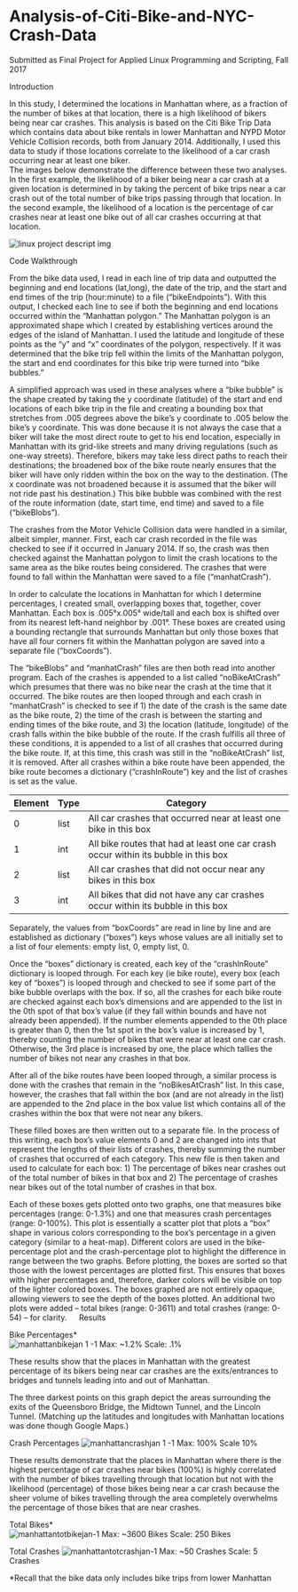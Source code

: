 # Analysis-of-Citi-Bike-and-NYC-Crash-Data

Submitted as Final Project for Applied Linux Programming and Scripting, Fall 2017


Introduction

  In this study, I determined the locations in Manhattan where, as a fraction of the number of bikes at that location, there is a high likelihood of bikers being near car crashes. This analysis is based on the Citi Bike Trip Data which contains data about bike rentals in lower Manhattan and NYPD Motor Vehicle Collision records, both from January 2014. Additionally, I used this data to study if those locations correlate to the likelihood of a car crash occurring near at least one biker.  
The images below demonstrate the difference between these two analyses. In the first example, the likelihood of a biker being near a car crash at a given location is determined in by taking the percent of bike trips near a car crash out of the total number of bike trips passing through that location. In the second example, the likelihood of a location is the percentage of car crashes near at least one bike out of all car crashes occurring at that location.

![linux project descript img](https://user-images.githubusercontent.com/29382505/36510588-801a97fa-1731-11e8-833c-deceab55c6ff.png)

Code Walkthrough

  From the bike data used, I read in each line of trip data and outputted the beginning and end locations (lat,long), the date of the trip, and the start and end times of the trip (hour:minute) to a file (“bikeEndpoints”). With this output, I checked each line to see if both the beginning and end locations occurred within the “Manhattan polygon.” The Manhattan polygon is an approximated shape which I created by establishing vertices around the edges of the island of Manhattan. I used the latitude and longitude of these points as the “y” and “x” coordinates of the polygon, respectively. If it was determined that the bike trip fell within the limits of the Manhattan polygon, the start and end coordinates for this bike trip were turned into “bike bubbles.” 

  A simplified approach  was used in these analyses where a “bike bubble” is the shape created by taking the y coordinate (latitude) of the start and end locations of each bike trip in the file and creating a bounding box that stretches from .005 degrees above the bike’s y coordinate to .005 below the bike’s y coordinate. This was done because it is not always the case that a biker will take the most direct route to get to his end location, especially in Manhattan with its grid-like streets and many driving regulations (such as one-way streets). Therefore, bikers may take less direct paths to reach their destinations; the broadened box of the bike route nearly ensures that the biker will have only ridden within the box on the way to the destination. (The x coordinate was not broadened because it is assumed that the biker will not ride past his destination.) This bike bubble was combined with the rest of the route information (date, start time, end time) and saved to a file (“bikeBlobs”). 

  The crashes from the Motor Vehicle Collision data were handled in a similar, albeit simpler, manner. First, each car crash recorded in the file was checked to see if it occurred in January 2014. If so, the crash was then checked against the Manhattan polygon to limit the crash locations to the same area as the bike routes being considered. The crashes that were found to fall within the Manhattan were saved to a file (“manhatCrash”).
  
  In order to calculate the locations in Manhattan for which I determine percentages, I created small, overlapping boxes that, together, cover Manhattan. Each box is .005°x.005° wide/tall and each box is shifted over from its nearest left-hand neighbor by .001°. These boxes are created using a bounding rectangle that surrounds Manhattan but only those boxes that have all four corners fit within the Manhattan polygon are saved into a separate file (“boxCoords”). 
  
  The “bikeBlobs” and “manhatCrash” files are then both read into another program.  Each of the crashes is appended to a list called “noBikeAtCrash” which presumes that there was no bike near the crash at the time that it occurred. The bike routes are then looped through and each crash in “manhatCrash” is checked to see if 1) the date of the crash is the same date as the bike route, 2) the time of the crash is between the starting and ending times of the bike route, and 3) the location (latitude, longitude) of the crash falls within the bike bubble of the route. If the crash fulfills all three of these conditions, it is appended to a list of all crashes that occurred during the bike route. If, at this time, this crash was still in the “noBikeAtCrash” list, it is removed. After all crashes within a bike route have been appended, the bike route becomes a dictionary (“crashInRoute”) key and the list of crashes is set as the value. 
  
| Element | Type |	Category |
|---------|-------|---------|
| 0 | list	| All car crashes that occurred near at least one bike in this box |
| 1	| int	| All bike routes that had at least one car crash occur within its bubble in this box |
| 2	| list	| All car crashes that did not occur near any bikes in this box |
| 3	| int	| All bikes that did not have any car crashes occur within its bubble in this box |

Separately, the values from “boxCoords” are read in line by line and are established as dictionary (“boxes”) keys whose values are all initially set to a list of four elements: empty list, 0, empty list, 0.

  Once the “boxes” dictionary is created, each key of the “crashInRoute” dictionary is looped through. For each key (ie bike route), every box (each key of “boxes”) is looped through and checked to see if some part of the bike bubble overlaps with the box. If so, all the crashes for each bike route are checked against each box’s dimensions and are appended to the list in the 0th spot of that box’s value (if they fall within bounds and have not already been appended). If the number elements appended to the 0th place is greater than 0, then the 1st spot in the box’s value is increased by 1, thereby counting the number of bikes that were near at least one car crash. Otherwise, the 3rd place is increased by one, the place which tallies the number of bikes not near any crashes in that box. 
  
  After all of the bike routes have been looped through, a similar process is done with the crashes that remain in the “noBikesAtCrash” list. In this case, however, the crashes that fall within the box (and are not already in the list) are appended to the 2nd place in the box value list which contains all of the crashes within the box that were not near any bikers. 
  
  These filled boxes are then written out to a separate file. In the process of this writing, each box’s value elements 0 and 2 are changed into ints that represent the lengths of their lists of crashes, thereby summing the number of crashes that occurred of each category. This new file is then taken and used to calculate for each box:
      1)	The percentage of bikes near crashes out of the total number of bikes in that box and
      2)	The percentage of crashes near bikes out of the total number of crashes in that box.

  Each of these boxes gets plotted onto two graphs, one that measures bike percentages (range: 0-1.3%) and one that measures crash percentages (range: 0-100%). This plot is essentially a scatter plot that plots a “box” shape in various colors corresponding to the box’s percentage in a given category (similar to a heat-map). Different colors are used in the bike-percentage plot and the crash-percentage plot to highlight the difference in range between the two graphs. Before plotting, the boxes are sorted so that those with the lowest percentages are plotted first. This ensures that boxes with higher percentages and, therefore, darker colors will be visible on top of the lighter colored boxes. The boxes graphed are not entirely opaque, allowing viewers to see the depth of the boxes plotted. An additional two plots were added – total bikes (range: 0-3611) and total crashes (range: 0-54) – for clarity.
 
Results

Bike Percentages*	
![manhattanbikejan 1 -1](https://user-images.githubusercontent.com/29382505/36510660-c78b6a4c-1731-11e8-9264-5b17cdf57af5.jpg) 
Max: ~1.2%	Scale: .1%	

These results show that the places in Manhattan with the greatest percentage of its bikers being near car crashes are the exits/entrances to bridges and tunnels leading into and out of Manhattan.

The three darkest points on this graph depict the areas surrounding the exits of the Queensboro Bridge, the Midtown Tunnel, and the Lincoln Tunnel. (Matching up the latitudes and longitudes with Manhattan locations was done though Google Maps.)

Crash Percentages
![manhattancrashjan 1 -1](https://user-images.githubusercontent.com/29382505/36510661-c79e9b9e-1731-11e8-9177-a7dd7b26715c.jpg)
Max: 100%	Scale 10%

These results demonstrate that the places in Manhattan where there is the highest percentage of car crashes near bikes (100%) is highly correlated with the number of bikes travelling through that location but not with
the likelihood (percentage) of those bikes being near a car crash because the sheer volume of bikes travelling through the area completely overwhelms the percentage of those bikes that are near crashes.
	
Total Bikes*	
![manhattantotbikejan-1](https://user-images.githubusercontent.com/29382505/36510658-c7167f8e-1731-11e8-82ba-f319ced46729.jpg)
Max: ~3600 Bikes	Scale: 250 Bikes

Total Crashes
![manhattantotcrashjan-1](https://user-images.githubusercontent.com/29382505/36510659-c729cfe4-1731-11e8-8fc3-7939b799b1c7.jpg)
Max: ~50 Crashes	Scale: 5 Crashes

*Recall that the bike data only includes bike trips from lower Manhattan 
